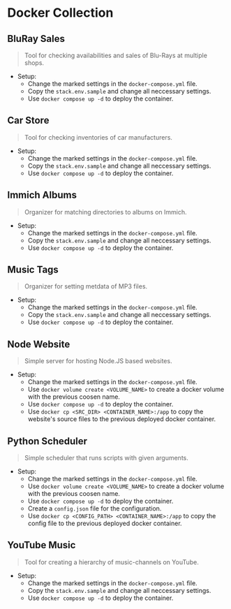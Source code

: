 # Docker Collection

## BluRay Sales

> Tool for checking availabilities and sales of Blu-Rays at multiple shops.

- Setup:
    - Change the marked settings in the `docker-compose.yml` file.
    - Copy the `stack.env.sample` and change all neccessary settings.
    - Use `docker compose up -d` to deploy the container.

## Car Store

> Tool for checking inventories of car manufacturers.

- Setup:
    - Change the marked settings in the `docker-compose.yml` file.
    - Copy the `stack.env.sample` and change all neccessary settings.
    - Use `docker compose up -d` to deploy the container.

## Immich Albums

> Organizer for matching directories to albums on Immich.

- Setup:
    - Change the marked settings in the `docker-compose.yml` file.
    - Copy the `stack.env.sample` and change all neccessary settings.
    - Use `docker compose up -d` to deploy the container.

## Music Tags

> Organizer for setting metdata of MP3 files.

- Setup:
    - Change the marked settings in the `docker-compose.yml` file.
    - Copy the `stack.env.sample` and change all neccessary settings.
    - Use `docker compose up -d` to deploy the container.

## Node Website

> Simple server for hosting Node.JS based websites.

- Setup:
    - Change the marked settings in the `docker-compose.yml` file.
    - Use `docker volume create <VOLUME_NAME>` to create a docker volume with the previous coosen name.
    - Use `docker compose up -d` to deploy the container.
    - Use `docker cp <SRC_DIR> <CONTAINER_NAME>:/app` to copy the website's source files to the previous deployed docker container.

## Python Scheduler

> Simple scheduler that runs scripts with given arguments.

- Setup:
    - Change the marked settings in the `docker-compose.yml` file.
    - Use `docker volume create <VOLUME_NAME>` to create a docker volume with the previous coosen name.
    - Use `docker compose up -d` to deploy the container.
    - Create a `config.json` file for the configuration.
    - Use `docker cp <CONFIG_PATH> <CONTAINER_NAME>:/app` to copy the config file to the previous deployed docker container.

## YouTube Music

> Tool for creating a hierarchy of music-channels on YouTube.

- Setup:
    - Change the marked settings in the `docker-compose.yml` file.
    - Copy the `stack.env.sample` and change all neccessary settings.
    - Use `docker compose up -d` to deploy the container.
